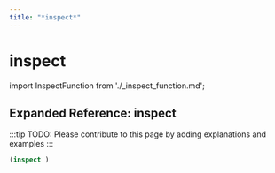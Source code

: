 ```yaml
---
title: "*inspect*"
---
```


# inspect

import InspectFunction from './_inspect_function.md';

<InspectFunction />

## Expanded Reference: inspect

:::tip
TODO: Please contribute to this page by adding explanations and examples
:::

```lisp
(inspect )
```
